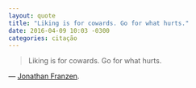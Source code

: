 ```yaml
---
layout: quote
title: "Liking is for cowards. Go for what hurts."
date: 2016-04-09 10:03 -0300
categories: citação
---
```

>Liking is for cowards. Go for what hurts.

— [Jonathan Franzen](http://www.nytimes.com/2011/05/29/opinion/29franzen.html).
